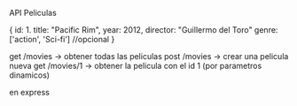 API Peliculas

{
    id: 1.
    title: "Pacific Rim",
    year: 2012,
    director: "Guillermo del Toro"
    genre: ['action', 'Sci-fi'] //opcional
}

get /movies -> obtener todas las peliculas
post /movies -> crear una pelicula nueva
get /movies/1 -> obtener la pelicula con el id 1 (por parametros dinamicos)

en express